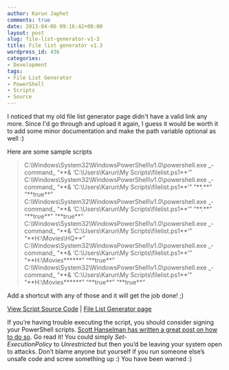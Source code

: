 ```yaml
---
author: Karun Japhet
comments: true
date: 2013-04-06 09:16:42+00:00
layout: post
slug: file-list-generator-v1-3
title: File list generator v1.3
wordpress_id: 436
categories:
- Development
tags:
- File List Generator
- PowerShell
- Scripts
- Source
---
```


I noticed that my old file list generator page didn't have a valid link any more. Since I'd go through and upload it again, I guess it would be worth it to add some minor documentation and make the path variable optional as well :)

Here are some sample scripts


<blockquote>C:\Windows\System32\WindowsPowerShell\v1.0\powershell.exe _-command_ “**& ‘C:\Users\Karun\My Scripts\filelist.ps1**‘”
C:\Windows\System32\WindowsPowerShell\v1.0\powershell.exe _-command_ “**& ‘C:\Users\Karun\My Scripts\filelist.ps1**‘” “**.**” “**true**”
C:\Windows\System32\WindowsPowerShell\v1.0\powershell.exe _-command_ “**& ‘C:\Users\Karun\My Scripts\filelist.ps1**‘” “**.**” “**true**” “**true**“
C:\Windows\System32\WindowsPowerShell\v1.0\powershell.exe _-command_ “**& ‘C:\Users\Karun\My Scripts\filelist.ps1**‘” “**H:\Movies\HQ**”
C:\Windows\System32\WindowsPowerShell\v1.0\powershell.exe _-command_ “**& ‘C:\Users\Karun\My Scripts\filelist.ps1**‘” “**H:\Movies******” “**true**”
C:\Windows\System32\WindowsPowerShell\v1.0\powershell.exe _-command_ “**& ‘C:\Users\Karun\My Scripts\filelist.ps1**‘” “**H:\Movies******” “**true**” “**true**“</blockquote>


Add a shortcut with any of those and it will get the job done! ;)

[View Script Source Code](https://github.com/javatarz/Scriptlets/blob/master/filelist.ps1) | [File List Generator page](http://karunab.com/dev/file-list-generator/)

If you’re having trouble executing the script, you should consider signing your PowerShell scripts. [Scott Hanselman has written a great post on how to do so](http://www.hanselman.com/blog/SigningPowerShellScripts.aspx). Go read it! You could simply _Set-ExecutionPolicy_ to _Unrestricted_ but then you’d be leaving your system open to attacks. Don’t blame anyone but yourself if you run someone else’s unsafe code and screw something up :) You have been warned :)
